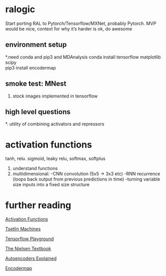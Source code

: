 # ralogic
Start porting RAL to Pytorch/Tensorflow/MXNet, probably Pytorch. MVP would be nice, context for why it’s harder is ok, do awesome

## environment setup
*.need conda and pip3 and MDAnalysis
conda install tensorflow matplotlib scipy  
pip3 install encodermap

## smoke test: MNest
1. stock images implemented in tensorflow

## high level questions
*. utility of combining activators and repressors


# activation functions
tanh, relu. sigmoid, leaky relu, softmax, softplus
1. understand functions
2. multidimensional: 
  -CNN convolution (5x5 -> 3x3 etc)
  -RNN recurrence (loops back output from previous predictions in time)
  -turning variable size inputs into a fixed size structure

# further reading
[Activation Functions](https://medium.com/@himanshuxd/activation-functions-sigmoid-relu-leaky-relu-and-softmax-basics-for-neural-networks-and-deep-8d9c70eed91e)

[Tsetlin Machines](https://arxiv.org/abs/1804.01508)

[Tensorflow Playground](https://playground.tensorflow.org/)

[The Nielsen Textbook]()

[Autoencoders Explained](https://towardsdatascience.com/generating-images-with-autoencoders-77fd3a8dd368)

[Encodermap](https://github.com/AG-Peter/encodermap)
